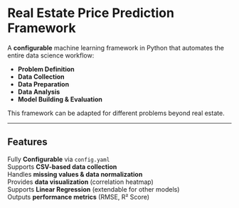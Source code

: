 # Real Estate Price Prediction Framework

A **configurable** machine learning framework in Python that automates the entire data science workflow:
- **Problem Definition**
- **Data Collection**
- **Data Preparation**
- **Data Analysis**
- **Model Building & Evaluation**

This framework can be adapted for different problems beyond real estate.

---

## Features
Fully **Configurable** via `config.yaml`  
Supports **CSV-based data collection**  
Handles **missing values & data normalization**  
Provides **data visualization** (correlation heatmap)  
Supports **Linear Regression** (extendable for other models)  
Outputs **performance metrics** (RMSE, R² Score)  
